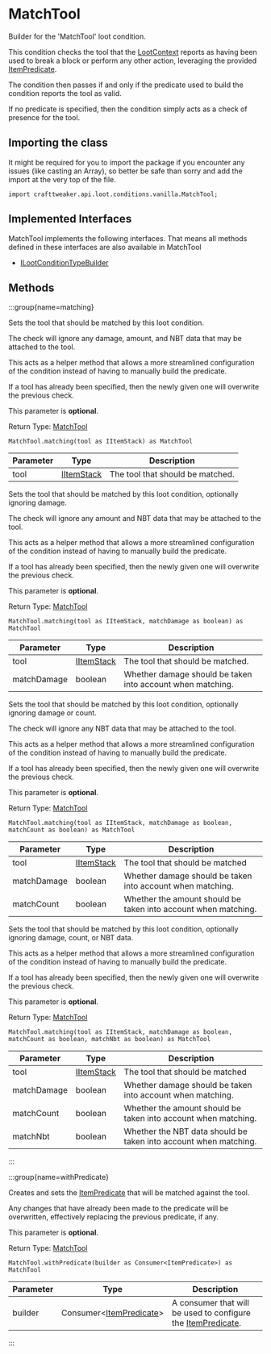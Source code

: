 # MatchTool

Builder for the 'MatchTool' loot condition.

 This condition checks the tool that the [LootContext](/vanilla/api/loot/LootContext) reports as having been used to break a
 block or perform any other action, leveraging the provided [ItemPredicate](/vanilla/api/predicate/ItemPredicate).

 The condition then passes if and only if the predicate used to build the condition reports the tool as valid.

 If no predicate is specified, then the condition simply acts as a check of presence for the tool.

## Importing the class

It might be required for you to import the package if you encounter any issues (like casting an Array), so better be safe than sorry and add the import at the very top of the file.
```zenscript
import crafttweaker.api.loot.conditions.vanilla.MatchTool;
```


## Implemented Interfaces
MatchTool implements the following interfaces. That means all methods defined in these interfaces are also available in MatchTool

- [ILootConditionTypeBuilder](/vanilla/api/loot/conditions/ILootConditionTypeBuilder)

## Methods

:::group{name=matching}

Sets the tool that should be matched by this loot condition.

 The check will ignore any damage, amount, and NBT data that may be attached to the tool.

 This acts as a helper method that allows a more streamlined configuration of the condition instead of having to
 manually build the predicate.

 If a tool has already been specified, then the newly given one will overwrite the previous check.

 This parameter is <strong>optional</strong>.

Return Type: [MatchTool](/vanilla/api/loot/conditions/vanilla/MatchTool)

```zenscript
MatchTool.matching(tool as IItemStack) as MatchTool
```

| Parameter | Type | Description |
|-----------|------|-------------|
| tool | [IItemStack](/vanilla/api/items/IItemStack) | The tool that should be matched. |


Sets the tool that should be matched by this loot condition, optionally ignoring damage.

 The check will ignore any amount and NBT data that may be attached to the tool.

 This acts as a helper method that allows a more streamlined configuration of the condition instead of having to
 manually build the predicate.

 If a tool has already been specified, then the newly given one will overwrite the previous check.

 This parameter is <strong>optional</strong>.

Return Type: [MatchTool](/vanilla/api/loot/conditions/vanilla/MatchTool)

```zenscript
MatchTool.matching(tool as IItemStack, matchDamage as boolean) as MatchTool
```

| Parameter | Type | Description |
|-----------|------|-------------|
| tool | [IItemStack](/vanilla/api/items/IItemStack) | The tool that should be matched. |
| matchDamage | boolean | Whether damage should be taken into account when matching. |


Sets the tool that should be matched by this loot condition, optionally ignoring damage or count.

 The check will ignore any NBT data that may be attached to the tool.

 This acts as a helper method that allows a more streamlined configuration of the condition instead of having to
 manually build the predicate.

 If a tool has already been specified, then the newly given one will overwrite the previous check.

 This parameter is <strong>optional</strong>.

Return Type: [MatchTool](/vanilla/api/loot/conditions/vanilla/MatchTool)

```zenscript
MatchTool.matching(tool as IItemStack, matchDamage as boolean, matchCount as boolean) as MatchTool
```

| Parameter | Type | Description |
|-----------|------|-------------|
| tool | [IItemStack](/vanilla/api/items/IItemStack) | The tool that should be matched |
| matchDamage | boolean | Whether damage should be taken into account when matching. |
| matchCount | boolean | Whether the amount should be taken into account when matching. |


Sets the tool that should be matched by this loot condition, optionally ignoring damage, count, or NBT data.

 This acts as a helper method that allows a more streamlined configuration of the condition instead of having to
 manually build the predicate.

 If a tool has already been specified, then the newly given one will overwrite the previous check.

 This parameter is <strong>optional</strong>.

Return Type: [MatchTool](/vanilla/api/loot/conditions/vanilla/MatchTool)

```zenscript
MatchTool.matching(tool as IItemStack, matchDamage as boolean, matchCount as boolean, matchNbt as boolean) as MatchTool
```

| Parameter | Type | Description |
|-----------|------|-------------|
| tool | [IItemStack](/vanilla/api/items/IItemStack) | The tool that should be matched |
| matchDamage | boolean | Whether damage should be taken into account when matching. |
| matchCount | boolean | Whether the amount should be taken into account when matching. |
| matchNbt | boolean | Whether the NBT data should be taken into account when matching. |


:::

:::group{name=withPredicate}

Creates and sets the [ItemPredicate](/vanilla/api/predicate/ItemPredicate) that will be matched against the tool.

 Any changes that have already been made to the predicate will be overwritten, effectively replacing the previous
 predicate, if any.

 This parameter is <strong>optional</strong>.

Return Type: [MatchTool](/vanilla/api/loot/conditions/vanilla/MatchTool)

```zenscript
MatchTool.withPredicate(builder as Consumer<ItemPredicate>) as MatchTool
```

| Parameter | Type | Description |
|-----------|------|-------------|
| builder | Consumer&lt;[ItemPredicate](/vanilla/api/predicate/ItemPredicate)&gt; | A consumer that will be used to configure the [ItemPredicate](/vanilla/api/predicate/ItemPredicate). |


:::


